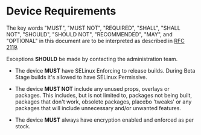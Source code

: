 <!-- This document is heavily inspired by https://github.com/PixelExperience/docs -->
# Device Requirements

The key words "MUST", "MUST NOT", "REQUIRED", "SHALL", "SHALL NOT", "SHOULD", "SHOULD NOT", "RECOMMENDED",  "MAY", and "OPTIONAL" in this document are to be interpreted as described in [RFC 2119](https://tools.ietf.org/html/rfc2119).

Exceptions **SHOULD** be made by contacting the administration team.

- The device **MUST** have SELinux Enforcing to release builds. During Beta Stage builds it's allowed to have SELinux Permissive.

- The device **MUST NOT** include any unused props, overlays or packages. This includes, but is not limited to, packages not being built, packages that don't work, obsolete packages, placebo 'tweaks' or any packages that will include unnecessary and/or unwanted features.

- The device **MUST** always have encryption enabled and enforced as per stock.
